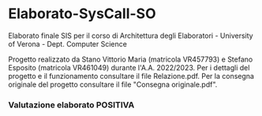 # Elaborato-SysCall-SO

Elaborato finale SIS per il corso di Architettura degli Elaboratori - University of Verona - Dept. Computer Science

Progetto realizzato da Stano Vittorio Maria (matricola VR457793) e Stefano Esposito (matricola VR461049) durante l'A.A. 2022/2023. Per i dettagli del progetto e il funzionamento consultare il file Relazione.pdf. Per la consegna originale del progetto consultare il file "Consegna originale.pdf".

### Valutazione elaborato POSITIVA
